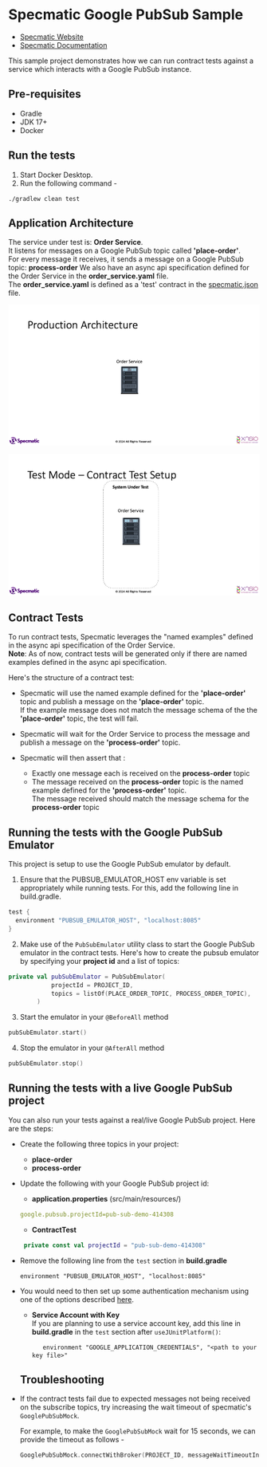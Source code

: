# Specmatic Google PubSub Sample

* [Specmatic Website](https://specmatic.in)
* [Specmatic Documentation](https://specmatic.in/documentation.html)

This sample project demonstrates how we can run contract tests against a service which interacts with a Google PubSub instance. 

## Pre-requisites
* Gradle
* JDK 17+
* Docker

## Run the tests
1. Start Docker Desktop.
2. Run the following command -
```shell
./gradlew clean test
```

## Application Architecture
The service under test is: **Order Service**.  
It listens for messages on a Google PubSub topic called **'place-order'**.  
For every message it receives, it sends a message on a Google PubSub topic: **process-order** 
We also have an async api specification defined for the Order Service in the **order_service.yaml** file.  
The **order_service.yaml** is defined as a 'test' contract in the [specmatic.json](https://specmatic.in/documentation/specmatic_json.html) file.

![Order Service Production Architecture](assets/order_service_prod_architecture.gif)

![Order Service Production Architecture](assets/order_service_contract_test.gif)

## Contract Tests
To run contract tests, Specmatic leverages the "named examples" defined in the async api specification of the Order Service.  
**Note**: As of now, contract tests will be generated only if there are named examples defined in the async api specification. 

Here's the structure of a contract test:
- Specmatic will use the named example defined for the **'place-order'** topic and publish a message on the **'place-order'** topic.  
  If the example message does not match the message schema of the the **'place-order'** topic, the test will fail.

- Specmatic will wait for the Order Service to process the message and publish a message on the **'process-order'** topic.

- Specmatic will then assert that :
  - Exactly one message each is received on the **process-order** topic
  - The message received on the **process-order** topic is the named example defined for the **'process-order'** topic.  
    The message received should match the message schema for the **process-order** topic

## Running the tests with the Google PubSub Emulator
This project is setup to use the Google PubSub emulator by default.  

1. Ensure that the PUBSUB_EMULATOR_HOST env variable is set appropriately while running tests. For this, add the following line in build.gradle.
```groovy
test {
  environment "PUBSUB_EMULATOR_HOST", "localhost:8085"
}
```

2. Make use of the ```PubSubEmulator``` utility class to start the Google PubSub emulator in the contract tests. Here's how to create the pubsub emulator by specifying your **project id** and a list of topics:
```kotlin
private val pubSubEmulator = PubSubEmulator(
            projectId = PROJECT_ID,
            topics = listOf(PLACE_ORDER_TOPIC, PROCESS_ORDER_TOPIC),
        )
```
3. Start the emulator in your ```@BeforeAll``` method
```kotlin
pubSubEmulator.start()
```

4. Stop the emulator in your ```@AfterAll``` method
```kotlin
pubSubEmulator.stop()
```

## Running the tests with a live Google PubSub project
You can also run your tests against a real/live Google PubSub project.
Here are the steps:
- Create the following three topics in your project: 
  - **place-order**
  - **process-order**

- Update the following with your Google PubSub project id:
  - **application.properties** (src/main/resources/)  
   ```yaml
  google.pubsub.projectId=pub-sub-demo-414308
  ```
  - **ContractTest**
  ```kotlin
   private const val projectId = "pub-sub-demo-414308"
  ```
- Remove the following line from the `test` section in **build.gradle**  
  ```
  environment "PUBSUB_EMULATOR_HOST", "localhost:8085"
  ```
- You would need to then set up some authentication mechanism using one of the options described [here](https://cloud.google.com/docs/authentication/provide-credentials-adc#how-to).  
  - **Service Account with Key**  
    If you are planning to use a service account key, add this line in **build.gradle** in the `test` section after `useJUnitPlatform()`:  
    ```
       environment "GOOGLE_APPLICATION_CREDENTIALS", "<path to your key file>"
    ```

  ## Troubleshooting
- If the contract tests fail due to expected messages not being received on the subscribe topics, try increasing the wait timeout of specmatic's ```GooglePubSubMock```. 
  
  For example, to make the ```GooglePubSubMock``` wait for 15 seconds, we can provide the timeout as follows -
  ```kotlin
  GooglePubSubMock.connectWithBroker(PROJECT_ID, messageWaitTimeoutInMilliseconds = 15000)
  ```

